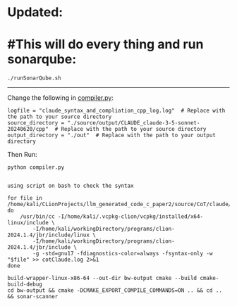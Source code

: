 # Updated:
# #This will do every thing and run sonarqube:
```
./runSonarQube.sh
```
*******************************************


Change the following in [compiler.py](compiler.py):

    logfile = "claude_syntax_and_compliation_cpp_log.log"  # Replace with the path to your source directory
    source_directory = "./source/output/CLAUDE_claude-3-5-sonnet-20240620/cpp"  # Replace with the path to your source directory
    output_directory = "./out"  # Replace with the path to your output directory

Then Run:

```
python compiler.py


using script on bash to check the syntax

for file in /home/kali/CLionProjects/llm_generated_code_c_paper2/source/CoT/claude/*.c; do
    /usr/bin/cc -I/home/kali/.vcpkg-clion/vcpkg/installed/x64-linux/include \
        -I/home/kali/workingDirectory/programs/clion-2024.1.4/jbr/include/linux \
        -I/home/kali/workingDirectory/programs/clion-2024.1.4/jbr/include \
        -g -std=gnu17 -fdiagnostics-color=always -fsyntax-only -w "$file" >> cotClaude.log 2>&1
done

```


```
build-wrapper-linux-x86-64 --out-dir bw-output cmake --build cmake-build-debug 
cd bw-output && cmake -DCMAKE_EXPORT_COMPILE_COMMANDS=ON .. && cd .. && sonar-scanner
```

